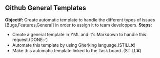 ## Github General Templates

**Objectif:**
Create automatic template to handle the different types of issues [Bugs,Features,General] in order to assign it to team developpers.
**Steps:**
- Create a general template in YML and it's Markdown to handle this request.(DONE✅)
- Automate this template by using Gherking language.(STILL❌)
- Make this automatic template linked to the Task board .(STILL❌)




